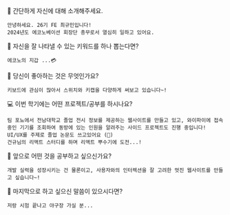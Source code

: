 👋 간단하게 자신에 대해 소개해주세요.

    안녕하세요. 26기 FE 최규민입니다!
    2024년도 에코노베이션 회장단 총무로서 열심히 일하고 있어요.


🔎 자신을 잘 나타낼 수 있는 키워드를 하나 뽑는다면?

    에코노의 지갑 ...💳


💌 당신이 좋아하는 것은 무엇인가요?

    키보드에 관심이 많아서 스위치와 키캡을 다양하게 써보고 있습니다~!


💻 이번 학기에는 어떤 프로젝트/공부를 하시나요?

    팀 포뇨에서 전남대학교 졸업 전시 정보를 제공하는 웹사이트를 만들고 있고, 와이파이에 접속 중인 기기를 조회하여 동방에 있는 인원을 알려주는 사이드 프로젝트도 진행 중입니다! UI/UX를 주제로 졸업 논문도 쓰고있어요 (🥲)
    건규님의 리액트 스터디를 하며 리액트 뿌수기에 도전...!


👣 앞으로 어떤 것을 공부하고 싶으신가요?

    개발 실력을 성장시키는 건 물론이고, 사용자와의 인터렉션을 잘 고려한 멋진 웹사이트를 만들고 싶습니다~!


💙 마지막으로 하고 싶으신 말씀이 있으시다면?

    저랑 시험 끝나고 야구장 가실 분...